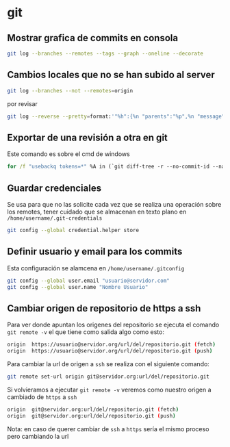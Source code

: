# git

## Mostrar grafica de commits en consola

```bash
git log --branches --remotes --tags --graph --oneline --decorate
```

## Cambios locales que no se han subido al server

```bash
git log --branches --not --remotes=origin
```

por revisar

```bash
git log --reverse --pretty=format:'"%h":{%n "parents":"%p",%n "message":"%s",%n "dat":"%cr",%n "name":"%an"%n},'
```


## Exportar de una revisión a otra en git

Este comando es sobre el cmd de windows

```cmd
for /f "usebackq tokens=*" %A in (`git diff-tree -r --no-commit-id --name-only --diff-filter=ACMRT 441dc870f52ee04068a5aba6a2c4acd1d6840ffe HEAD`) do echo FA|xcopy "%~fA" "C:\git_changed_files\%A"
```

## Guardar credenciales

Se usa para que no las solicite cada vez que se realiza una operación sobre los remotes, tener cuidado que se almacenan en texto plano en ```/home/username/.git-credentials```

```bash
git config --global credential.helper store
```

## Definir usuario y email para los commits 

Esta configuración se alamcena en ```/home/username/.gitconfig```

```bash
git config --global user.email "usuario@servidor.com"
git config --global user.name "Nombre Usuario"
```

## Cambiar origen de repositorio de https a ssh

Para ver donde apuntan los origenes del repositorio se ejecuta el comando ```git remote -v``` el que tiene como salida algo como esto:

```bash
origin	https://usuario@servidor.org/url/del/repositorio.git (fetch)
origin	https://usuario@servidor.org/url/del/repositorio.git (push)
```

Para cambiar la url de origen a ```ssh``` se realiza con el siguiente comando:

```bash
git remote set-url origin git@servidor.org:url/del/repositorio.git
```

Si volvieramos a ejecutar ```git remote -v``` veremos como nuestro origen a cambiado de ```https``` a ```ssh```

```bash
origin	git@servidor.org:url/del/repositorio.git (fetch)
origin	git@servidor.org:url/del/repositorio.git (push)
```

Nota: en caso de querer cambiar de ```ssh``` a ```https``` sería el mismo proceso pero cambiando la url
